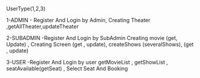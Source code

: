 UserType(1,2,3)

1-ADMIN - Register And Login by Admin, Creating Theater ,getAllTheater,updateTheater 

2-SUBADMIN -Register And Login by SubAdmin Creating movie (get, Update) , Creating Screen (get , update), createShows (severalShows), (get , update)

3-USER  -Register And Login by user getMovieList , getShowList ,  seatAvailable(getSeat) , Select Seat  And Booking